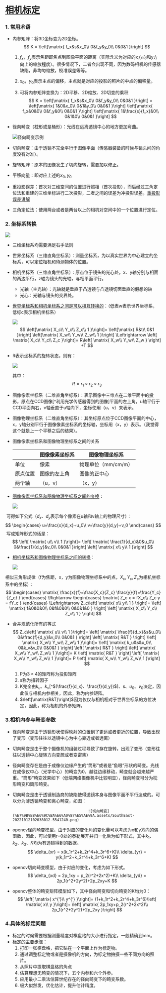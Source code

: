 # [相机标定](https://blog.csdn.net/lql0716/article/details/71973318)

### 1. 常用术语

- 内参矩阵：将3D坐标变为2D坐标。
  $$
  K = \left[\matrix{
   f_x&s&x_0\\
   0&f_y&y_0\\
   0&0&1
  }\right]
  $$

  1. $f_x，f_y$表示焦距即焦点到图像平面的距离（实际含义为对应的x方向和y方向上的缩放程度）。很多情况下，二者会出现不同，因为数码相机的传感器缺陷，非均匀缩放，校准误差等等。

  2. $x_0，y_0$表示主点的偏移，主点就是对应的投影的照片的中点的偏移量。

  3. 可将内参矩阵变换为：2D平移、2D缩放、2D切变的乘积
     $$
     K = \left[\matrix{
      f_x&s&x_0\\
      0&f_y&y_0\\
      0&0&1
     }\right]
      = \left[\matrix{
      1&0&x_0\\
      0&1&y_0\\
      0&0&1
      }\right]
      \left[\matrix{
      f_x&0&0\\
      0&f_y&0\\
      0&0&1
      }\right]
      \left[\matrix{
      1&\frac{s}{f_x}&0\\
      0&1&0\\
      0&0&1
      }\right]
     $$

- 径向畸变（枕形或是桶形）：光线在远离透镜中心的地方更加弯曲。

  ![径向畸变示例](%E7%9B%B8%E6%9C%BA%E6%A0%87%E5%AE%9A.assets/20161018181047173.jpeg)

- 切向畸变：由于透镜不完全平行于图像平面（传感器装备的时候与镜头间的角度没有对准）。
- 旋转矩阵：原本的图像发生了切向旋转，需要加以修正。
- 平移向量：即对应上述的$x_0,y_0$
- 重投影误差：首次对三维空间的位置进行照相（首次投影），而后经过三角定位法和重建的三维坐标进行二次投影，二者之间的误差为冲投影误差。[重投影误差讲解](https://www.cnblogs.com/Jessica-jie/p/7739775.html)
- 三角定位法：使用两台或者是两台以上的相机对空间中的一个位置进行定位。

### 2. 坐标系转换

![](%E7%9B%B8%E6%9C%BA%E6%A0%87%E5%AE%9A.assets/watermark,type_ZmFuZ3poZW5naGVpdGk,shadow_10,text_aHR0cHM6Ly95aW5qaW5qaW5nLmJsb2cuY3Nkbi5uZXQ=,size_16,color_FFFFFF,t_70.png)

- 三维坐标系均需要满足右手法则

- 世界坐标系（三维直角坐标系）：测量坐标系，为以真实世界为中心建立的坐标系，可以定位相机和待测物体的位置。

- 相机坐标系（三维直角坐标系）：原点位于镜头的光心处，x、y轴分别与相面的两边平行，z轴为镜头的光轴，与相平面平行。

  - 光轴（主光轴）：光轴就是垂直于凸透镜与凸透镜切面垂直的假想的轴
  - 光心：光轴与镜头的交界处。

- [世界坐标系和相机坐标系之间是可以相互转换的](https://blog.csdn.net/qq_15029743/article/details/90215104)：（低表w表示世界坐标系，低标c表示相机坐标系）

  ![](https://img-blog.csdnimg.cn/20190515102114326.png?x-oss-process=image/watermark,type_ZmFuZ3poZW5naGVpdGk,shadow_10,text_aHR0cHM6Ly95aW5qaW5qaW5nLmJsb2cuY3Nkbi5uZXQ=,size_16,color_FFFFFF,t_70)
  $$
  \left[\matrix{
  X_c\\
  Y_c\\
  Z_c\\
  1
  }\right]=
  \left[\matrix{
  R&t\\
  0&1
  }\right]
  \left[\matrix{
  X_w\\
  Y_w\\
  Z_w\\
  1
  }\right]
  \Leftrightarrow
  \left[
  \matrix{
  X_c\\
  Y_c\\
  Z_c
  }\right]=
  R\left[
  \matrix{
  X_w\\
  Y_w\\
  Z_w
  }
  \right]
  +T
  $$

- R表示坐标系的旋转状态，则有：

  ![](https://img-blog.csdnimg.cn/20190515105636495.png?x-oss-process=image/watermark,type_ZmFuZ3poZW5naGVpdGk,shadow_10,text_aHR0cHM6Ly95aW5qaW5qaW5nLmJsb2cuY3Nkbi5uZXQ=,size_16,color_FFFFFF,t_70)

  其中：
  $$
  R = r_1 \times r_2 \times r_3
  $$

- 图像像素坐标系（二维直角坐标系）：表示图像中三维点在二维平面中的投影，原点在CCD图像[^利用光学传感器得到的图像]平面的左上角，u轴平行于CCD平面向右，v轴垂直于u轴向下，坐标使用（u，v）来表示。

- 图像物理坐标系（二维直角坐标系）：其坐标原点位于CCD图像平面的中心，x，y轴分别平行于图像像素坐标系的坐标轴，坐标用（x，y）表示。（我觉得这个就是上一个平移之后的结果）。

- 图像像素坐标系和图像物理坐标系之间的关系

  |          | 图像像素坐标系 | 图像物理坐标系      |
  | -------- | -------------- | ------------------- |
  | 单位     | 像素           | 物理单位（mm/cm/m） |
  | 原点位置 | 图像的左上角   | 图像的正中心        |
  | 两个轴   | （u，v）       | （x，y）            |

- [图像像素坐标系和图像物理坐标系之间的变换](https://blog.csdn.net/qq_15029743/article/details/90215104)：

  ![](%E7%9B%B8%E6%9C%BA%E6%A0%87%E5%AE%9A.assets/watermark,type_ZmFuZ3poZW5naGVpdGk,shadow_10,text_aHR0cHM6Ly95aW5qaW5qaW5nLmJsb2cuY3Nkbi5uZXQ=,size_16,color_FFFFFF,t_70-20221011190007558.png)

​	可得如下公式（$d_x、d_y$表示每个像素在u轴和v轴上的物理尺寸）：
$$
\begin{cases}
u=\frac{x}{d_x}+u_0\\
v=\frac{y}{d_y}+v_0
\end{cases}
$$
​	写成矩阵形式的话是：
$$
\left[
\matrix{
u\\
v\\
1
}\right]=
\left[
\matrix{
\frac{1}{d_x}&0&u_0\\
0&\frac{1}{d_y}&v_0\\
0&0&1
}\right]
\left[
\matrix{
x\\
y\\
1
}\right]
$$

- [相机坐标系和图像物理坐标系之间的转换](https://blog.csdn.net/qq_15029743/article/details/90215104)：

  ![](%E7%9B%B8%E6%9C%BA%E6%A0%87%E5%AE%9A.assets/watermark,type_ZmFuZ3poZW5naGVpdGk,shadow_10,text_aHR0cHM6Ly95aW5qaW5qaW5nLmJsb2cuY3Nkbi5uZXQ=,size_16,color_FFFFFF,t_70-20221011192107784.png)

  

相似三角形规律（f为焦距，x，y为图像物理坐标系中的点，$X_c,Y_c,Z_c$为相机坐标系中的坐标）：
$$
\begin{cases}
\matrix{
\frac{x}{f}=\frac{X_c}{Z_c}
\frac{y}{f}=\frac{Y_c}{Z_c}
}
\end{cases}
\Rightarrow
\begin{cases}
\matrix{
Z_c x = fX_c\\
Z_c y = fY_c
}
\end{cases}
\Leftrightarrow
Z_c\left[
\matrix{
x\\
y\\
1
}
\right]=
\left[
\matrix{
f&0&0&0\\
0&f&0&0\\
0&0&1&0
}
\right]
\left[
\matrix{
X_c\\
Y_c\\
Z_c\\
1
}
\right]
$$

- 合并规范化所有的等式
  $$
  Z_c\left[
  \matrix{
  u\\
  v\\
  1
  }\right]=
  \left[
  \matrix{
  \frac{f}{d_x}&s&u_0\\
  0&\frac{f}{d_y}&v_0\\
  0&0&1
  }
  \right]
  \left[
  \matrix{
  R&T
  }
  \right]
  \left[
  \matrix{
  X_w\\
  Y_w\\
  Z_w\\
  1
  }\right]=
  \left[
  \matrix{
  k_u&s&u_0\\
  0&k_v&v_0\\
  0&0&1
  }
  \right]
  \left[
  \matrix{
  R&T
  }
  \right]
  \left[
  \matrix{
  X_w\\
  Y_w\\
  Z_w\\
  1
  }\right]=
  K
  \left[
  \matrix{
  R&T
  }
  \right]
  \left[
  \matrix{
  X_w\\
  Y_w\\
  Z_w\\
  1
  }\right]=
  P
  \left[
  \matrix{
  X_w\\
  Y_w\\
  Z_w\\
  1
  }\right]
  $$
  

  1. P为$3\times4$的矩阵称为投影矩阵
  2. s称为扭转因子
  3. K完全由$k_u、k_v$[^$(\frac{f}{d_x}、\frac{f}{d_y})$]、s、$u_0、v_0$决定，因此仅与相机内参相关，因此，称为内参矩阵。
  4. $\left[\matrix{R&T}\right]$因为仅仅与相机相对于世界坐标系的方位决定，因此，称为相机的外参矩阵。


### 3.相机内参与畸变参数

- 径向畸变是由于透镜形状使得映射的位置到了更远或者更近的位置，导致出现了变形（变形往往以透镜中心为中心靠近或者远离）

- 切向畸变是由于整个摄像机的组装过程导致了存在旋转，出现了变形（变形往往以透镜中心旋转方向变疏或者变密集）

- 径向畸变存在是由于成像仪边缘产生的“筒形”或者是“鱼眼”形状的畸变。光线在成像仪中心（光学中心）的畸变为0，越往边缘移动，畸变就会越来越严重。“筒形“畸变效果如下（低端网络摄像机中比较明显），径向畸变可分为枕形畸变和筒形畸变。

- 切向畸变是由于透镜制造商的缺陷使得透镜本身与图像平面不平行造成的。可以分为薄透镜畸变和离心畸变，如图：

    						  			![切向畸变](%E7%9B%B8%E6%9C%BA%E6%A0%87%E5%AE%9A.assets/SouthEast-20221012102038012-5541240.png)

- opencv径向畸变模型，由于对应的变化角的变化量可以考虑为x和y方向的偶函数，因此，可以使用r=0处的泰勒展开并归一化后为如下形式，其中$k_1、k_2、k_3、K$均为有透镜得到的数据。
  $$
  \delta_{xr} = x(k_1r^2+k_2r^4+k_3r^6+K)\\
  \delta_{yr} = y(k_1r^2+k_2r^4+k_3r^6+K)
  $$

- opencv切向畸变模型，由于对应的变化，考虑为如下形式。
  $$
  \delta_{xd} = 2p_1xy + p_2(r^2+2x^2)+K\\
  \delta_{yd} = 2p_1(r^2+2y^2)+2p_2xy+K
  $$

- opencv整体的畸变矩阵模型如下，其中径向畸变和切向畸变的K均为0：
  $$
  \left[
  \matrix{
  x^{‘}\\
  y^{‘}
  }\right]=
  (1+k_1r^2+k_2r^4+k_3r^6)\left[
  \matrix{
  x\\
  y
  }\right]+
  \left[
  \matrix{
  2p_1xy+p_2(r^2+2x^2)\\
  2p_1(r^2+2y^2)+2p_2xy
  }\right]
  $$

### 4.具体的标定问题

- 标定的时候需要根据测量精度对棋盘格的大小进行指定，一般精确到mm。
- [标定的主要步骤](https://www.cnblogs.com/sunniflyer/p/5442082.html)：
  1. 打印一张棋盘格，把它贴在一个平面上作为标定物。
  2. 通过调整标定物或者是摄像机的方向，为标定物拍摄一些不同方向的照片。
  3. 从照片中提取棋盘格的角点
  4. 估算理想无畸变的情况下，五个内参和六个外参。
  5. 应用最小二乘法估算世纪存在的径向畸变下的畸变系数。
  6. 极大似然发，优化估计，提升估计精度。


